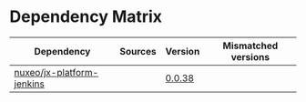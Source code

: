 # Dependency Matrix

Dependency | Sources | Version | Mismatched versions
---------- | ------- | ------- | -------------------
[nuxeo/jx-platform-jenkins](https://github.com/nuxeo/jx-platform-jenkins) |  | [0.0.38](https://github.com/nuxeo/jx-platform-jenkins/releases/tag/v0.0.38) | 
